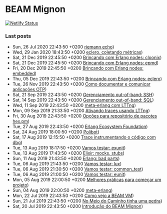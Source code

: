 # BEAM Mignon

[![Netlify Status](https://api.netlify.com/api/v1/badges/b430424c-9400-4189-8d26-80fe6a70e8d0/deploy-status)](https://app.netlify.com/sites/beam-mignon/deploys)

### Last posts

<!--START_SECTION:posts-->
* Sun, 26 Jul 2020 22:43:50 +0200 [riemann echo](https:&#x2F;&#x2F;beam-mignon.netlify.com&#x2F;posts&#x2F;mignon-26&#x2F;))
* Wed, 29 Jan 2020 18:43:50 +0200 [eclero, coletando métricas](https:&#x2F;&#x2F;beam-mignon.netlify.com&#x2F;posts&#x2F;mignon-25&#x2F;))
* Sat, 21 Dec 2019 22:45:50 +0200 [Brincando com Erlang nodes: cloonix](https:&#x2F;&#x2F;beam-mignon.netlify.com&#x2F;posts&#x2F;mignon-24&#x2F;))
* Sat, 21 Dec 2019 22:45:50 +0200 [Brincando com Erlang nodes: epmd](https:&#x2F;&#x2F;beam-mignon.netlify.com&#x2F;posts&#x2F;mignon-23&#x2F;))
* Fri, 20 Dec 2019 22:45:50 +0200 [Brincando com Erlang nodes: embedded](https:&#x2F;&#x2F;beam-mignon.netlify.com&#x2F;posts&#x2F;mignon-22&#x2F;))
* Thu, 05 Dec 2019 22:43:50 +0200 [Brincando com Erlang nodes: eclero](https:&#x2F;&#x2F;beam-mignon.netlify.com&#x2F;posts&#x2F;mignon-20&#x2F;))
* Tue, 26 Nov 2019 22:43:50 +0200 [Como documentar e comunicar aplicações OTP](https:&#x2F;&#x2F;beam-mignon.netlify.com&#x2F;posts&#x2F;mignon_19&#x2F;))
* Sat, 21 Sep 2019 22:43:50 +0200 [Gerenciamento out-of-band: SSH](https:&#x2F;&#x2F;beam-mignon.netlify.com&#x2F;posts&#x2F;mignon_21&#x2F;))
* Sat, 14 Sep 2019 22:43:50 +0200 [Gerenciamento out-of-band: SQL](https:&#x2F;&#x2F;beam-mignon.netlify.com&#x2F;posts&#x2F;mignon_17&#x2F;))
* Wed, 11 Sep 2019 22:43:50 +0200 [meta-erlang com LTTng](https:&#x2F;&#x2F;beam-mignon.netlify.com&#x2F;posts&#x2F;mignon_16&#x2F;))
* Mon, 09 Sep 2019 21:33:50 +0200 [Ativando traces usando LTTng](https:&#x2F;&#x2F;beam-mignon.netlify.com&#x2F;posts&#x2F;mignon_15&#x2F;))
* Fri, 30 Aug 2019 22:43:50 +0200 [Opções para repositório de pacotes hex.pm](https:&#x2F;&#x2F;beam-mignon.netlify.com&#x2F;posts&#x2F;mignon_14&#x2F;))
* Tue, 27 Aug 2019 22:43:50 +0200 [Erlang Ecosystem Foundation](https:&#x2F;&#x2F;beam-mignon.netlify.com&#x2F;posts&#x2F;mignon_13&#x2F;))
* Sat, 24 Aug 2019 18:00:50 +0200 [Polibot](https:&#x2F;&#x2F;beam-mignon.netlify.com&#x2F;posts&#x2F;mignon_8&#x2F;))
* Sat, 17 Aug 2019 12:15:50 +0200 [Trace instrumentando o código com dbg](https:&#x2F;&#x2F;beam-mignon.netlify.com&#x2F;posts&#x2F;mignon_12&#x2F;))
* Tue, 13 Aug 2019 18:17:50 +0200 [Vamos testar: exunit](https:&#x2F;&#x2F;beam-mignon.netlify.com&#x2F;posts&#x2F;mignon_5&#x2F;))
* Tue, 13 Aug 2019 17:43:50 +0200 [Elixir: mocks, stubs](https:&#x2F;&#x2F;beam-mignon.netlify.com&#x2F;posts&#x2F;mginon_11&#x2F;))
* Sun, 11 Aug 2019 21:43:50 +0200 [Erlang: bad parts](https:&#x2F;&#x2F;beam-mignon.netlify.com&#x2F;posts&#x2F;mginon_10&#x2F;))
* Tue, 06 Aug 2019 21:43:50 +0200 [Vamos testar: lux](https:&#x2F;&#x2F;beam-mignon.netlify.com&#x2F;posts&#x2F;mignon_9&#x2F;))
* Tue, 06 Aug 2019 21:30:50 +0200 [Vamos testar: common_test](https:&#x2F;&#x2F;beam-mignon.netlify.com&#x2F;posts&#x2F;mignon_4&#x2F;))
* Tue, 06 Aug 2019 21:00:50 +0200 [Vamos testar: eunit](https:&#x2F;&#x2F;beam-mignon.netlify.com&#x2F;posts&#x2F;mignon_3&#x2F;))
* Mon, 05 Aug 2019 22:00:50 +0200 [Melhores práticas para começar um projeto](https:&#x2F;&#x2F;beam-mignon.netlify.com&#x2F;posts&#x2F;mignon_6&#x2F;))
* Sun, 04 Aug 2019 22:00:50 +0200 [meta-erlang](https:&#x2F;&#x2F;beam-mignon.netlify.com&#x2F;posts&#x2F;mignon_7&#x2F;))
* Mon, 22 Jul 2019 22:43:50 +0200 [Como vejo a BEAM VM](https:&#x2F;&#x2F;beam-mignon.netlify.com&#x2F;posts&#x2F;mignon_2&#x2F;))
* Sun, 21 Jul 2019 22:43:50 +0200 [No Meio do Caminho tinha uma pedra](https:&#x2F;&#x2F;beam-mignon.netlify.com&#x2F;posts&#x2F;mignon_1&#x2F;))
* Sat, 20 Jul 2019 22:43:50 +0200 [Introdução do BEAM Mignon](https:&#x2F;&#x2F;beam-mignon.netlify.com&#x2F;posts&#x2F;mignon_0&#x2F;))
<!--END_SECTION:posts-->
